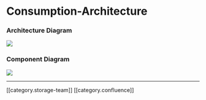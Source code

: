 # Consumption-Architecture

### Architecture Diagram

![](../../../../Design/sbdesign-ed-td-arch/images/storage/consumption\_architecture\_2.png)

### Component Diagram

![](../../../../Design/sbdesign-ed-td-arch/images/storage/consumption\_block\_diagram.png)

***

\[\[category.storage-team]] \[\[category.confluence]]
